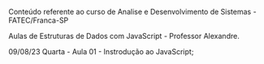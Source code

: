 Conteúdo referente ao curso de Analise e Desenvolvimento de Sistemas - FATEC/Franca-SP

Aulas de Estruturas de Dados com JavaScript - Professor Alexandre.

09/08/23 Quarta - Aula 01 - Instrodução ao JavaScript;


